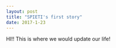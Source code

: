 ```yaml
---
layout: post
title: "SPIETI's first story"
date: 2017-1-23
---
```


HI!! This is where we would update our life! 
